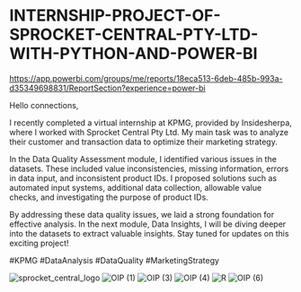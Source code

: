 # INTERNSHIP-PROJECT-OF-SPROCKET-CENTRAL-PTY-LTD-WITH-PYTHON-AND-POWER-BI

https://app.powerbi.com/groups/me/reports/18eca513-6deb-485b-993a-d35349698831/ReportSection?experience=power-bi

Hello connections,

I recently completed a virtual internship at KPMG, provided by Insidesherpa, where I worked with Sprocket Central Pty Ltd. My main task was to analyze their customer and transaction data to optimize their marketing strategy.

In the Data Quality Assessment module, I identified various issues in the datasets. These included value inconsistencies, missing information, errors in data input, and inconsistent product IDs. I proposed solutions such as automated input systems, additional data collection, allowable value checks, and investigating the purpose of product IDs.

By addressing these data quality issues, we laid a strong foundation for effective analysis. In the next module, Data Insights, I will be diving deeper into the datasets to extract valuable insights. Stay tuned for updates on this exciting project!

#KPMG #DataAnalysis #DataQuality #MarketingStrategy

![sprocket_central_logo](https://github.com/HOSHANGI/INTERNSHIP-PROJECT-OF-SPROCKET-CENTRAL-PTY-LTD-WITH-PYTHON-AND-POWER-BI/assets/118753140/e56edd6a-4739-4c53-890d-baae805677b4)
![OIP (1)](https://github.com/HOSHANGI/INTERNSHIP-PROJECT-OF-SPROCKET-CENTRAL-PTY-LTD-WITH-PYTHON-AND-POWER-BI/assets/118753140/a161ebbc-bf9f-4f82-a554-632f38f7991a)
![OIP (3)](https://github.com/HOSHANGI/INTERNSHIP-PROJECT-OF-SPROCKET-CENTRAL-PTY-LTD-WITH-PYTHON-AND-POWER-BI/assets/118753140/8a0c2742-5440-4e39-9f52-c2383a14b007)
![OIP (4)](https://github.com/HOSHANGI/INTERNSHIP-PROJECT-OF-SPROCKET-CENTRAL-PTY-LTD-WITH-PYTHON-AND-POWER-BI/assets/118753140/e69868c0-9ad9-49c6-8367-ebabee21d985)
![R](https://github.com/HOSHANGI/INTERNSHIP-PROJECT-OF-SPROCKET-CENTRAL-PTY-LTD-WITH-PYTHON-AND-POWER-BI/assets/118753140/d9753495-44a4-4f62-b55f-b289d00d14ec)
![OIP (6)](https://github.com/HOSHANGI/INTERNSHIP-PROJECT-OF-SPROCKET-CENTRAL-PTY-LTD-WITH-PYTHON-AND-POWER-BI/assets/118753140/782bb294-ffbd-4fbf-8be8-dd23d7d2428c)
